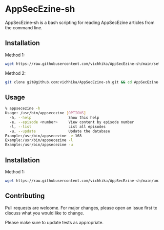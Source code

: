# AppSecEzine-sh

AppSecEzine-sh is a bash scripting for reading AppSecEzine articles from the command line.

## Installation

Method 1:

```bash
wget https://raw.githubusercontent.com/vichhika/AppSecEzine-sh/main/setup.sh && sudo sh setup.sh && rm -rf setup.sh
```
Method 2:

```bash
git clone git@github.com:vichhika/AppSecEzine-sh.git && cd AppSecEzine-sh && sudo sh setup.sh
```

## Usage

```bash
% appsecezine -h
Usage: /usr/bin/appsecezine [OPTIONS]
  -h, --help                 Show this help
  -e, --episode <number>     View content by episode number
  -l, --list                 List all episodes
  -u, --update               Update the database
Example:/usr/bin/appsecezine -e 168
Example:/usr/bin/appsecezine -l
Example:/usr/bin/appsecezine -u

```
## Installation

Method 1:

```bash
wget https://raw.githubusercontent.com/vichhika/AppSecEzine-sh/main/uninstall.sh && sudo sh uninstall.sh && rm -rf uninstall.sh
```

## Contributing
Pull requests are welcome. For major changes, please open an issue first to discuss what you would like to change.

Please make sure to update tests as appropriate.
